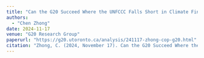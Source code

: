 ```yaml
---
title: "Can the G20 Succeed Where the UNFCCC Falls Short in Climate Finance?"
authors:
  - "Chen Zhong"
date: 2024-11-17
venue: "G20 Research Group"
paperurl: "https://g20.utoronto.ca/analysis/241117-zhong-cop-g20.html"
citation: "Zhong, C. (2024, November 17). Can the G20 Succeed Where the UNFCCC Falls Short in Climate Finance? G20 Research Group."
---
```

